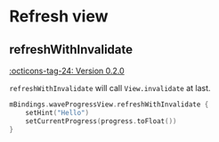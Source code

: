 # Refresh view

## refreshWithInvalidate

[:octicons-tag-24: Version 0.2.0](https://sakurajimamaii.github.io/AVE-DOC/version/tools/#020)

`refreshWithInvalidate` will call `View.invalidate` at last.

```kotlin
mBindings.waveProgressView.refreshWithInvalidate {
    setHint("Hello")
    setCurrentProgress(progress.toFloat())
}
```

